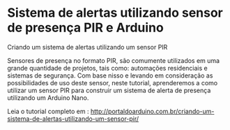 # Sistema de alertas utilizando sensor de presença PIR e Arduino
Criando um sistema de alertas utilizando um sensor PIR

Sensores de presença no formato PIR, são comumente utilizados em uma grande quantidade de projetos, tais como: automações residenciais e sistemas de segurança. Com base nisso e levando em consideração as possibilidades de uso deste sensor, neste tutorial, aprenderemos a como utilizar um sensor PIR para construir um sistema de alerta de presença utilizando um Arduino Nano.

Leia o tutorial completo em : http://portaldoarduino.com.br/criando-um-sistema-de-alertas-utilizando-um-sensor-pir/
